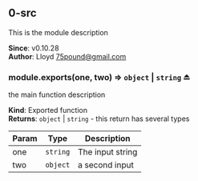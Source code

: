 <a name="module_0-src"></a>

## 0-src
This is the module description

**Since**: v0.10.28  
**Author**: Lloyd <75pound@gmail.com>  
<a name="exp_module_0-src--module.exports"></a>

### module.exports(one, two) ⇒ <code>object</code> \| <code>string</code> ⏏
the main function description

**Kind**: Exported function  
**Returns**: <code>object</code> \| <code>string</code> - this return has several types  

| Param | Type | Description |
| --- | --- | --- |
| one | <code>string</code> | The input string |
| two | <code>object</code> | a second input |

